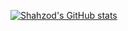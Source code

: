 [![Shahzod's GitHub stats](https://github-readme-stats.vercel.app/api?username=Shahzod222)](https://github.com/anuraghazra/github-readme-stats)

